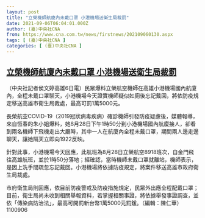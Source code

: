```yaml
---
layout: post
title: "立榮機師航廈內未戴口罩 小港機場送衛生局裁罰"
date: 2021-09-06T06:04:01.000Z
author: (臺)中央社CNA
from: https://www.cna.com.tw/news/firstnews/202109060130.aspx
tags: [ (臺)中央社CNA ]
categories: [ (臺)中央社CNA ]
---
```

<!--1630908241000-->
[立榮機師航廈內未戴口罩 小港機場送衛生局裁罰](https://www.cna.com.tw/news/firstnews/202109060130.aspx)
------

<div>
<div></div><div class="paragraph"><p>（中央社記者侯文婷高雄6日電）民眾爆料立榮航空機師在高雄小港機場國內航廈內，全程未戴口罩聊天，小港機場今天證實機師疑似如廁後忘記戴回，將依防疫規定移送高雄市衛生局裁處，最高可罰1萬5000元。</p><p>長榮航空COVID-19（2019冠狀病毒疾病）確診機師引發防疫疑慮後，媒體報導，來自恆春的朱小姐爆料，她8月28日下午1時50分到小港機場國內航廈接人，卻看到兩名機師下飛機走出大廳時，其中一人在航廈內全程未戴口罩，期間兩人邊走邊聊天，讓她隔天立即向1922反映。</p><p>針對此事，小港機場今天回應，此航班為8月28日立榮航空8918班次，自金門飛往高雄航班，並於1時50分落地；經確認，當時機師未戴口罩就離站，機師表示，是因上洗手間疏忽忘記戴回。小港機場將依據防疫規定，將案件移送高雄市政府衛生局裁處。</p><p>市府衛生局則回應，依目前防疫警戒及防疫措施規定，民眾外出應全程配戴口罩；目前，衛生局尚未收到相關舉報資料，若掌握相關事證，將依據舉發事證調查，並依「傳染病防治法」，最高可開罰新台幣1萬5000元罰鍰。（編輯：陳仁華）1100906</p></div>
</div>
